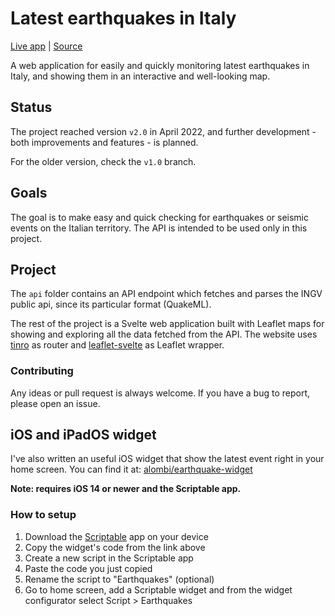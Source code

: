 # Latest earthquakes in Italy
<a href="https://ingv.alombi.xyz">Live app</a> | <a href="http://www.ingv.it/">Source</a>

A web application for easily and quickly monitoring latest earthquakes in Italy, and showing them in an interactive and well-looking map.


## Status
The project reached version `v2.0` in April 2022, and further development - both improvements and features - is planned.
<!--A 2.0 version is currently in development, and will feature a new design, an overall performance improvement and some new features. 
The main 1.0 problem was the UI and the user experience (both on desktop and mobile): the aim of the version 2.0 is to solve those issues.-->

For the older version, check the `v1.0` branch.

<!-- The project is now stable, and further development - both improvements and features - is planned. -->

## Goals
The goal is to make easy and quick checking for earthquakes or seismic events on the Italian territory. The API is intended to be used only in this project.

## Project
The `api` folder contains an API endpoint which fetches and parses the INGV public api, since its particular format (QuakeML). 

The rest of the project is a Svelte web application built with Leaflet maps for showing and exploring all the data fetched from the API. The website uses [tinro](https://github.com/AlexxNB/tinro) as router and [leaflet-svelte](https://github.com/anoram/leaflet-svelte) as Leaflet wrapper.

### Contributing
Any ideas or pull request is always welcome. If you have a bug to report, please open an issue.

## iOS and iPadOS widget
I've also written an useful iOS widget that show the latest event right in your home screen. You can find it at: [alombi/earthquake-widget](https://github.com/alombi/earthquake-widget)

**Note: requires iOS 14 or newer and the Scriptable app.**
### How to setup 
1. Download the [Scriptable](https://scriptable.app) app on your device
2. Copy the widget's code from the link above
3. Create a new script in the Scriptable app
4. Paste the code you just copied
5. Rename the script to "Earthquakes" (optional)
6. Go to home screen, add a Scriptable widget and from the widget configurator select Script > Earthquakes
